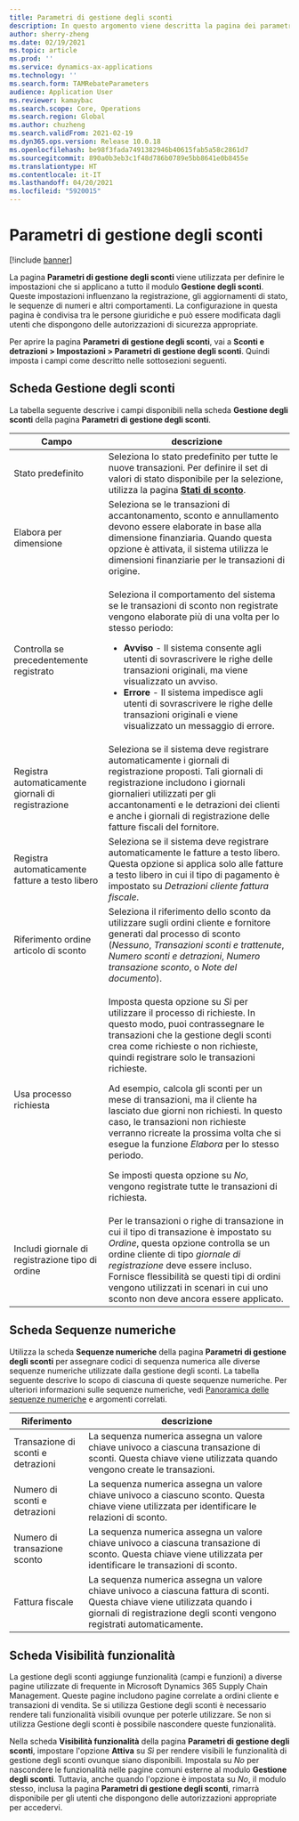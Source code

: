 ```yaml
---
title: Parametri di gestione degli sconti
description: In questo argomento viene descritta la pagina dei parametri di gestione degli sconti. Questa pagina contiene impostazioni che influenzano la registrazione, gli aggiornamenti di stato, le sequenze di numeri e altri comportamenti.
author: sherry-zheng
ms.date: 02/19/2021
ms.topic: article
ms.prod: ''
ms.service: dynamics-ax-applications
ms.technology: ''
ms.search.form: TAMRebateParameters
audience: Application User
ms.reviewer: kamaybac
ms.search.scope: Core, Operations
ms.search.region: Global
ms.author: chuzheng
ms.search.validFrom: 2021-02-19
ms.dyn365.ops.version: Release 10.0.18
ms.openlocfilehash: be98f3fada7491382946b40615fab5a58c2861d7
ms.sourcegitcommit: 890a0b3eb3c1f48d786b0789e5bb8641e0b8455e
ms.translationtype: HT
ms.contentlocale: it-IT
ms.lasthandoff: 04/20/2021
ms.locfileid: "5920015"
---
```

# <a name="rebate-management-parameters"></a>Parametri di gestione degli sconti

[!include [banner](../includes/banner.md)]

La pagina **Parametri di gestione degli sconti** viene utilizzata per definire le impostazioni che si applicano a tutto il modulo **Gestione degli sconti**. Queste impostazioni influenzano la registrazione, gli aggiornamenti di stato, le sequenze di numeri e altri comportamenti. La configurazione in questa pagina è condivisa tra le persone giuridiche e può essere modificata dagli utenti che dispongono delle autorizzazioni di sicurezza appropriate.

Per aprire la pagina **Parametri di gestione degli sconti**, vai a **Sconti e detrazioni \> Impostazioni \> Parametri di gestione degli sconti**. Quindi imposta i campi come descritto nelle sottosezioni seguenti.

## <a name="rebate-management-tab"></a>Scheda Gestione degli sconti

La tabella seguente descrive i campi disponibili nella scheda **Gestione degli sconti** della pagina **Parametri di gestione degli sconti**.

| Campo | descrizione |
|---|---|
| Stato predefinito | Seleziona lo stato predefinito per tutte le nuove transazioni. Per definire il set di valori di stato disponibile per la selezione, utilizza la pagina [**Stati di sconto**](rebate-statuses.md). |
| Elabora per dimensione | Seleziona se le transazioni di accantonamento, sconto e annullamento devono essere elaborate in base alla dimensione finanziaria. Quando questa opzione è attivata, il sistema utilizza le dimensioni finanziarie per le transazioni di origine. |
| Controlla se precedentemente registrato | <p>Seleziona il comportamento del sistema se le transazioni di sconto non registrate vengono elaborate più di una volta per lo stesso periodo:</p><ul><li>**Avviso** - Il sistema consente agli utenti di sovrascrivere le righe delle transazioni originali, ma viene visualizzato un avviso.</li><li>**Errore** - Il sistema impedisce agli utenti di sovrascrivere le righe delle transazioni originali e viene visualizzato un messaggio di errore. |
| Registra automaticamente giornali di registrazione | Seleziona se il sistema deve registrare automaticamente i giornali di registrazione proposti. Tali giornali di registrazione includono i giornali giornalieri utilizzati per gli accantonamenti e le detrazioni dei clienti e anche i giornali di registrazione delle fatture fiscali del fornitore. |
| Registra automaticamente fatture a testo libero | Seleziona se il sistema deve registrare automaticamente le fatture a testo libero. Questa opzione si applica solo alle fatture a testo libero in cui il tipo di pagamento è impostato su *Detrazioni cliente fattura fiscale*. |
| Riferimento ordine articolo di sconto | Seleziona il riferimento dello sconto da utilizzare sugli ordini cliente e fornitore generati dal processo di sconto (*Nessuno*, *Transazioni sconti e trattenute*, *Numero sconti e detrazioni*, *Numero transazione sconto*, o *Note del documento*). |
| Usa processo richiesta | <p>Imposta questa opzione su *Sì* per utilizzare il processo di richieste. In questo modo, puoi contrassegnare le transazioni che la gestione degli sconti crea come richieste o non richieste, quindi registrare solo le transazioni richieste.</p><p>Ad esempio, calcola gli sconti per un mese di transazioni, ma il cliente ha lasciato due giorni non richiesti. In questo caso, le transazioni non richieste verranno ricreate la prossima volta che si esegue la funzione *Elabora* per lo stesso periodo.</p><p>Se imposti questa opzione su *No*, vengono registrate tutte le transazioni di richiesta.</p> |
| Includi giornale di registrazione tipo di ordine | Per le transazioni o righe di transazione in cui il tipo di transazione è impostato su *Ordine*, questa opzione controlla se un ordine cliente di tipo *giornale di registrazione* deve essere incluso. Fornisce flessibilità se questi tipi di ordini vengono utilizzati in scenari in cui uno sconto non deve ancora essere applicato. |

## <a name="number-sequences-tab"></a>Scheda Sequenze numeriche

Utilizza la scheda **Sequenze numeriche** della pagina **Parametri di gestione degli sconti** per assegnare codici di sequenza numerica alle diverse sequenze numeriche utilizzate dalla gestione degli sconti. La tabella seguente descrive lo scopo di ciascuna di queste sequenze numeriche. Per ulteriori informazioni sulle sequenze numeriche, vedi [Panoramica delle sequenze numeriche](../../fin-ops-core/fin-ops/organization-administration/number-sequence-overview.md) e argomenti correlati.

| Riferimento | descrizione |
|---|---|
| Transazione di sconti e detrazioni | La sequenza numerica assegna un valore chiave univoco a ciascuna transazione di sconti. Questa chiave viene utilizzata quando vengono create le transazioni. |
| Numero di sconti e detrazioni | La sequenza numerica assegna un valore chiave univoco a ciascuno sconto. Questa chiave viene utilizzata per identificare le relazioni di sconto. |
| Numero di transazione sconto | La sequenza numerica assegna un valore chiave univoco a ciascuna transazione di sconto. Questa chiave viene utilizzata per identificare le transazioni di sconto. |
| Fattura fiscale | La sequenza numerica assegna un valore chiave univoco a ciascuna fattura di sconti. Questa chiave viene utilizzata quando i giornali di registrazione degli sconti vengono registrati automaticamente. |

## <a name="feature-visibility-tab"></a>Scheda Visibilità funzionalità

La gestione degli sconti aggiunge funzionalità (campi e funzioni) a diverse pagine utilizzate di frequente in Microsoft Dynamics 365 Supply Chain Management. Queste pagine includono pagine correlate a ordini cliente e transazioni di vendita. Se si utilizza Gestione degli sconti è necessario rendere tali funzionalità visibili ovunque per poterle utilizzare. Se non si utilizza Gestione degli sconti è possibile nascondere queste funzionalità.

Nella scheda **Visibilità funzionalità** della pagina **Parametri di gestione degli sconti**, impostare l'opzione **Attiva** su *Sì* per rendere visibili le funzionalità di gestione degli sconti ovunque siano disponibili. Impostala su *No* per nascondere le funzionalità nelle pagine comuni esterne al modulo **Gestione degli sconti**. Tuttavia, anche quando l'opzione è impostata su *No*, il modulo stesso, inclusa la pagina **Parametri di gestione degli sconti**, rimarrà disponibile per gli utenti che dispongono delle autorizzazioni appropriate per accedervi.
